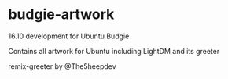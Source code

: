 budgie-artwork
==========================

16.10 development for Ubuntu Budgie

Contains all artwork for Ubuntu including LightDM and its greeter 

remix-greeter by @The5heepdev
